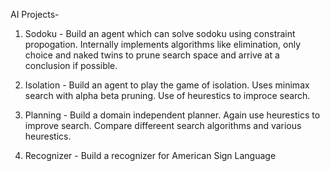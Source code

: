 AI Projects-

1. Sodoku - Build an agent which can solve sodoku using constraint propogation. Internally implements algorithms like elimination, only choice and naked twins to prune search space and arrive at a conclusion if possible.

2. Isolation - Build an agent to play the game of isolation. Uses minimax search with alpha beta pruning. Use of heurestics to improce search.

3. Planning - Build a domain independent planner. Again use heurestics to improve search. Compare differeent search algorithms and various heurestics.

4. Recognizer - Build a recognizer for American Sign Language
